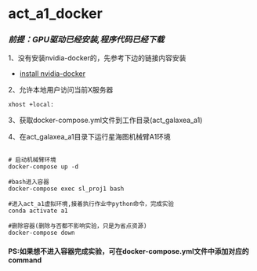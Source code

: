 # act_a1_docker

### *前提：GPU驱动已经安装,程序代码已经下载*

1、没有安装nvidia-docker的，先参考下边的链接内容安装  
- [install nvidia-docker](https://docs.nvidia.com/datacenter/cloud-native/container-toolkit/latest/install-guide.html)

2、允许本地用户访问当前X服务器
```shell
xhost +local: 
```
3、获取docker-compose.yml文件到工作目录(act_galaxea_a1)

4、在act_galaxea_a1目录下运行星海图机械臂A1环境
```shell

# 启动机械臂环境
docker-compose up -d

#bash进入容器
docker-compose exec sl_proj1 bash

#进入act_a1虚拟环境,接着执行作业中python命令，完成实验
conda activate a1

#删除容器(删除与否都不影响实验，只是为省点资源)
docker-compose down
```
#### PS:如果想不进入容器完成实验，可在docker-compose.yml文件中添加对应的command

